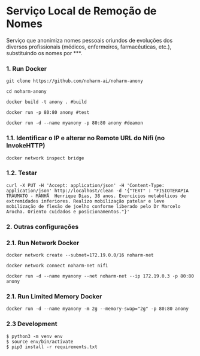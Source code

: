 # Serviço Local de Remoção de Nomes

Serviço que anonimiza nomes pessoais oriundos de evoluções dos diversos profissionais (médicos, enfermeiros, farmacêuticas, etc.), substituindo os nomes por ***.

### 1. Run Docker

```
git clone https://github.com/noharm-ai/noharm-anony

cd noharm-anony

docker build -t anony . #build

docker run -p 80:80 anony #test

docker run -d --name myanony -p 80:80 anony #deamon

```

### 1.1. Identificar o IP e alterar no Remote URL do Nifi (no InvokeHTTP)

```
docker network inspect bridge

```

### 1.2. Testar

```
curl -X PUT -H 'Accept: application/json' -H 'Content-Type: application/json' http://localhost/clean -d '{"TEXT" : "FISIOTERAPIA TRAUMATO - MANHÃ  Henrique Dias, 38 anos. Exercícios metabólicos de extremidades inferiores. Realizo mobilização patelar e leve mobilização de flexão de joelho conforme liberado pelo Dr Marcelo Arocha. Oriento cuidados e posicionamentos."}'

```

### 2. Outras configurações

### 2.1. Run Network Docker

```
docker network create --subnet=172.19.0.0/16 noharm-net

docker network connect noharm-net nifi

docker run -d --name myanony --net noharm-net --ip 172.19.0.3 -p 80:80 anony
```

### 2.1. Run Limited Memory Docker

```
docker run -d --name myanony -m 2g --memory-swap="2g" -p 80:80 anony
```

### 2.3 Development

```
$ python3 -m venv env
$ source env/bin/activate
$ pip3 install -r requirements.txt
```

